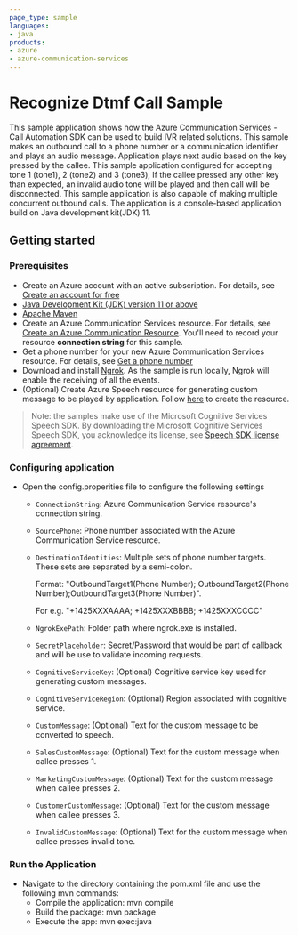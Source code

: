 ```yaml
---
page_type: sample
languages:
- java
products:
- azure
- azure-communication-services
---
```


# Recognize Dtmf Call Sample

This sample application shows how the Azure Communication Services - Call Automation SDK can be used to build IVR related solutions. This sample makes an outbound call to a phone number or a communication identifier and plays an audio message. Application plays next audio based on the key pressed by the callee. This sample application configured for accepting tone 1 (tone1), 2 (tone2) and 3 (tone3), If the callee pressed any other key than expected, an invalid audio tone will be played and then call will be disconnected. This sample application is also capable of making multiple concurrent outbound calls.
The application is a console-based application build on Java development kit(JDK) 11.

## Getting started

### Prerequisites

- Create an Azure account with an active subscription. For details, see [Create an account for free](https://azure.microsoft.com/free/)
- [Java Development Kit (JDK) version 11 or above](https://docs.microsoft.com/azure/developer/java/fundamentals/java-jdk-install)
- [Apache Maven](https://maven.apache.org/download.cgi)
- Create an Azure Communication Services resource. For details, see [Create an Azure Communication Resource](https://docs.microsoft.com/azure/communication-services/quickstarts/create-communication-resource). You'll need to record your resource **connection string** for this sample.
- Get a phone number for your new Azure Communication Services resource. For details, see [Get a phone number](https://learn.microsoft.com/en-us/azure/communication-services/quickstarts/telephony/get-phone-number?tabs=windows&pivots=programming-language-java)
- Download and install [Ngrok](https://www.ngrok.com/download). As the sample is run locally, Ngrok will enable the receiving of all the events.
- (Optional) Create Azure Speech resource for generating custom message to be played by application. Follow [here](https://docs.microsoft.com/azure/cognitive-services/speech-service/overview#try-the-speech-service-for-free) to create the resource.

> Note: the samples make use of the Microsoft Cognitive Services Speech SDK. By downloading the Microsoft Cognitive Services Speech SDK, you acknowledge its license, see [Speech SDK license agreement](https://aka.ms/csspeech/license201809).

### Configuring application

- Open the config.properities file to configure the following settings

	- `ConnectionString`: Azure Communication Service resource's connection string.
	- `SourcePhone`: Phone number associated with the Azure Communication Service resource.
	- `DestinationIdentities`: Multiple sets of phone number targets. These sets are separated by a semi-colon.

    	Format: "OutboundTarget1(Phone Number); OutboundTarget2(Phone Number);OutboundTarget3(Phone Number)".

	  	For e.g. "+1425XXXAAAA; +1425XXXBBBB; +1425XXXCCCC"

	- `NgrokExePath`: Folder path where ngrok.exe is installed.
	- `SecretPlaceholder`: Secret/Password that would be part of callback and will be use to validate incoming requests.
	- `CognitiveServiceKey`: (Optional) Cognitive service key used for generating custom messages.
	- `CognitiveServiceRegion`: (Optional) Region associated with cognitive service.
	- `CustomMessage`: (Optional) Text for the custom message to be converted to speech.
	- `SalesCustomMessage`: (Optional) Text for the custom message when callee presses 1.
	- `MarketingCustomMessage`: (Optional) Text for the custom message when callee presses 2.
	- `CustomerCustomMessage`: (Optional) Text for the custom message when callee presses 3.
	- `InvalidCustomMessage`: (Optional) Text for the custom message when callee presses invalid tone.

### Run the Application

- Navigate to the directory containing the pom.xml file and use the following mvn commands:
	- Compile the application: mvn compile
	- Build the package: mvn package
	- Execute the app: mvn exec:java
